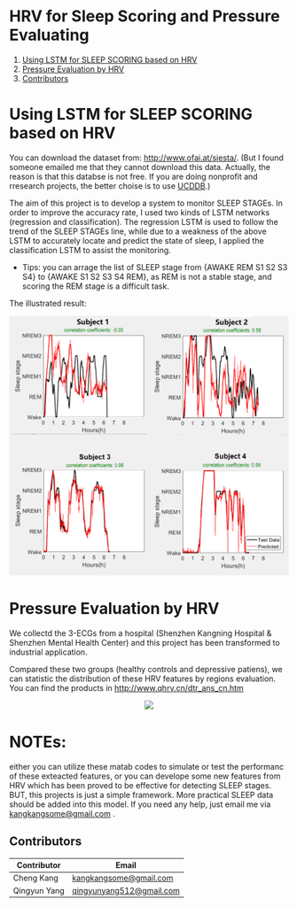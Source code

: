 
# HRV for Sleep Scoring and Pressure Evaluating


1. [Using LSTM for SLEEP SCORING based on HRV](#sleep)
2. [Pressure Evaluation by HRV](#pressure)
3. [Contributors](#contributors)



# Using LSTM for SLEEP SCORING based on HRV <a name="sleep"></a>
 You can download the dataset from: http://www.ofai.at/siesta/. 
 (But I found someone emailed me that they cannot download this data. Actually, the reason is that this databse is not free. If you are doing nonprofit and rresearch projects, the better choise is to use [UCDDB](https://physionet.org/content/ucddb/1.0.0/).)


The aim of this project is to develop a system to monitor SLEEP STAGEs. In order to improve the accuracy rate, I used two kinds of LSTM networks (regression and classification). The regression LSTM is used to follow the trend of the SLEEP STAGEs line, while due to a weakness of the above LSTM to accurately locate and predict the state of sleep, I applied the classification LSTM to assist the monitoring.

- Tips: you can arrage the list of SLEEP stage from {AWAKE REM S1 S2 S3 S4} to {AWAKE S1 S2 S3 S4 REM}, as REM is not a stable stage, and scoring the REM stage is a difficult task. 

The illustrated result:
<p align="center">
  <img src="image/figure 2.bmp">
</p>

# Pressure Evaluation by HRV <a name="pressure"></a>

We collectd the 3-ECGs from a hospital (Shenzhen Kangning Hospital & Shenzhen Mental Health Center) and this project has been transformed to industrial application.

Compared these two groups (healthy controls and depressive patiens), we can statistic the distribution of these HRV features by regions evaluation. You can find the products in http://www.qhrv.cn/dtr_ans_cn.htm

<p align="center">
  <img src="image/figure 1.bmp">
</p>


# NOTEs:
either you can utilize these matab codes to simulate or test the performanc of these exteacted features, or you can develope some new features from HRV which has been proved to be effective for detecting SLEEP stages. BUT, this projects is just a simple framework. More practical SLEEP data should be added into this model. If you need any help, just email me via kangkangsome@gmail.com . 

## Contributors <a name="contributors"></a>

Contributor | Email
------------ | -------------
Cheng Kang | kangkangsome@gmail.com
Qingyun Yang| qingyunyang512@gmail.com
